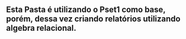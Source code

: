 ## Esta Pasta é utilizando o Pset1 como base, porém, dessa vez criando relatórios utilizando algebra relacional.

